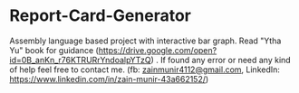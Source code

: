 # Report-Card-Generator
Assembly language based project with interactive bar graph.
Read "Ytha Yu" book for guidance (https://drive.google.com/open?id=0B_anKn_r76KTRURrYndoalpYTzQ) .
If found any error or need any kind of help feel free to contact me.
(fb: zainmunir4112@gmail.com, LinkedIn: https://www.linkedin.com/in/zain-munir-43a662152/)
